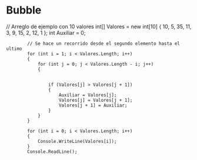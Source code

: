 # Bubble

// Arreglo de ejemplo con 10 valores
            int[] Valores = new int[10] { 10, 5, 35, 11, 3, 9, 15, 2, 12, 1 };
            int Auxiliar = 0;

            // Se hace un recorrido desde el segundo elemento hasta el ultimo
            for (int i = 1; i < Valores.Length; i++)
            {
                for (int j = 0; j < Valores.Length - i; j++)
                {
                    

                    if (Valores[j] > Valores[j + 1])
                    {
                        Auxiliar = Valores[j];
                        Valores[j] = Valores[j + 1];
                        Valores[j + 1] = Auxiliar;
                    }
                }
            }

            for (int i = 0; i < Valores.Length; i++)
            {
                Console.WriteLine(Valores[i]);
            }
            Console.ReadLine();
